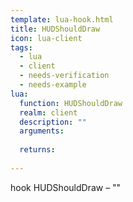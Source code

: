 ```yaml
---
template: lua-hook.html
title: HUDShouldDraw
icon: lua-client
tags:
  - lua
  - client
  - needs-verification
  - needs-example
lua:
  function: HUDShouldDraw
  realm: client
  description: ""
  arguments:
  
  returns:
    
---
```


<div class="lua__search__keywords">
hook HUDShouldDraw &#x2013; ""
</div>
